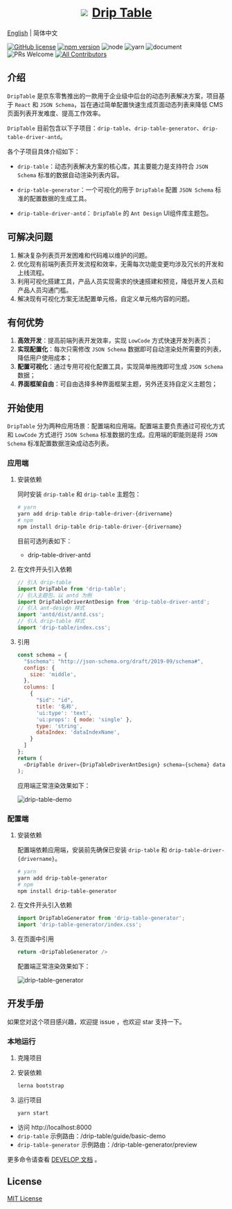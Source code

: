 <a href='http://drip-table.jd.com/'>
  <h1 style="display: flex; align-items: center; justify-content: center">
    <img src='https://storage.360buyimg.com/imgtools/7e0e546a96-d962c880-f9a2-11eb-bf08-d585041b7c80.svg'/>
    <span style="margin-left: 10px">Drip Table</span>
  </h1>
</a>

[English](./README.md) | 简体中文

<!-- ALL-CONTRIBUTORS-BADGE:START - Do not remove or modify this section -->
[contributors]: https://img.shields.io/badge/all_contributors-2-orange.svg?style=flat-square 'Number of contributors on All-Contributors'
<!-- ALL-CONTRIBUTORS-BADGE:END -->

[![GitHub license](https://img.shields.io/badge/license-MIT-blue.svg)](./LICENSE)
[![npm version](https://img.shields.io/npm/v/drip-table.svg?style=flat)](https://www.npmjs.com/package/drip-table)
![node](https://img.shields.io/badge/node-%3E%3D13.14.0-blue.svg)
![yarn](https://img.shields.io/badge/yarn-%3E%3D1.0.0-blue.svg)
![document](https://img.shields.io/badge/documentation-yes-brightgreen.svg)
![PRs Welcome](https://img.shields.io/badge/PRs-welcome-brightgreen.svg)
[![All Contributors][contributors]](./CONTRIBUTORS.md)

## 介绍

`DripTable` 是京东零售推出的一款用于企业级中后台的动态列表解决方案，项目基于 `React` 和 `JSON Schema`，旨在通过简单配置快速生成页面动态列表来降低 CMS 页面列表开发难度、提高工作效率。

`DripTable` 目前包含以下子项目：`drip-table`、`drip-table-generator`、`drip-table-driver-antd`。

各个子项目具体介绍如下：

- `drip-table`：动态列表解决方案的核心库，其主要能力是支持符合 `JSON Schema` 标准的数据自动渲染列表内容。

- `drip-table-generator`：一个可视化的用于 `DripTable` 配置 `JSON Schema` 标准的配置数据的生成工具。

- `drip-table-driver-antd`： `DripTable` 的 `Ant Design` UI组件库主题包。

## 可解决问题

1. 解决复杂列表页开发困难和代码难以维护的问题。
2. 优化现有前端列表页开发流程和效率，无需每次功能变更均涉及冗长的开发和上线流程。
3. 利用可视化搭建工具，产品人员实现需求的快速搭建和预览，降低开发人员和产品人员沟通门槛。
4. 解决现有可视化方案无法配置单元格，自定义单元格内容的问题。

## 有何优势

1. **高效开发**：提高前端列表开发效率，实现 `LowCode` 方式快速开发列表页；
2. **实现配置化**：每次只需修改 `JSON Schema` 数据即可自动渲染处所需要的列表，降低用户使用成本；
3. **配置可视化**：通过专用可视化配置工具，实现简单拖拽即可生成 `JSON Schema` 数据；
4. **界面框架自由**：可自由选择多种界面框架主题，另外还支持自定义主题包；

## 开始使用

`DripTable` 分为两种应用场景：配置端和应用端。配置端主要负责通过可视化方式和 `LowCode` 方式进行 `JSON Schema` 标准数据的生成。应用端的职能则是将 `JSON Schema` 标准配置数据渲染成动态列表。

### 应用端

1. 安装依赖

    同时安装 `drip-table` 和 `drip-table` 主题包：

    ```sh
    # yarn
    yarn add drip-table drip-table-driver-{drivername}
    # npm
    npm install drip-table drip-table-driver-{drivername}
    ```

    目前可选列表如下：

    * drip-table-driver-antd

2. 在文件开头引入依赖

    ```js
    // 引入 drip-table
    import DripTable from 'drip-table';
    // 引入主题包，以 antd 为例
    import DripTableDriverAntDesign from 'drip-table-driver-antd';
    // 引入 ant-design 样式
    import 'antd/dist/antd.css';
    // 引入 drip-table 样式
    import 'drip-table/index.css';
    ```

3. 引用

    ```js
    const schema = {
      "$schema": "http://json-schema.org/draft/2019-09/schema#",
      configs: {
        size: 'middle',
      },
      columns: [
        {
          "$id": "id",
          title: '名称',
          'ui:type': 'text',
          'ui:props': { mode: 'single' },
          type: 'string',
          dataIndex: 'dataIndexName',
        }
      ]
    };
    return (
      <DripTable driver={DripTableDriverAntDesign} schema={schema} dataSource={[]} />
    );
    ```

    应用端正常渲染效果如下：

    ![drip-table-demo](https://img13.360buyimg.com/imagetools/jfs/t1/217000/18/7528/191045/61b6d9ebE1c96d83b/a63b8edce7757bd8.png)

### 配置端

1. 安装依赖

    配置端依赖应用端，安装前先确保已安装 `drip-table` 和 `drip-table-driver-{drivername}`。

    ```sh
    # yarn
    yarn add drip-table-generator
    # npm
    npm install drip-table-generator
    ```

2. 在文件开头引入依赖

    ```js
    import DripTableGenerator from 'drip-table-generator';
    import 'drip-table-generator/index.css';
    ```

3. 在页面中引用

    ```js
    return <DripTableGenerator />
    ```

    配置端正常渲染效果如下：

    ![drip-table-generator](https://img10.360buyimg.com/imagetools/jfs/t1/209919/9/12490/4540144/61b71921Ee35a9a3c/e2f7167fef822f17.gif)

## 开发手册

如果您对这个项目感兴趣，欢迎提 issue ，也欢迎 star 支持一下。

### 本地运行

1. 克隆项目

2. 安装依赖

    ```sh
    lerna bootstrap
    ```

3. 运行项目

    ```sh
    yarn start
    ```

* 访问 http://localhost:8000
* `drip-table` 示例路由：/drip-table/guide/basic-demo
* `drip-table-generator` 示例路由：/drip-table-generator/preview

更多命令请查看 [DEVELOP 文档](./DEVELOP.zh-CN.md) 。

## License
[MIT License](./LICENSE)
